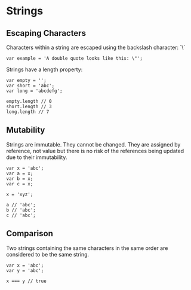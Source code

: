 # Strings

## Escaping Characters

Characters within a string are escaped using the backslash character: \`\\`

```
var example = 'A double quote looks like this: \"';
```

Strings have a length property:

```
var empty = '';
var short = 'abc';
var long = 'abcdefg';

empty.length // 0
short.length // 3
long.length // 7
```

## Mutability

Strings are immutable. They cannot be changed. They are assigned by reference, not value but there is no risk of the references being updated due to their immutability.

```
var x = 'abc';
var a = x;
var b = x;
var c = x;

x = 'xyz';

a // 'abc';
b // 'abc';
c // 'abc';
```

## Comparison

Two strings containing the same characters in the same order are considered to be the same string.

```
var x = 'abc';
var y = 'abc';

x === y // true
```





